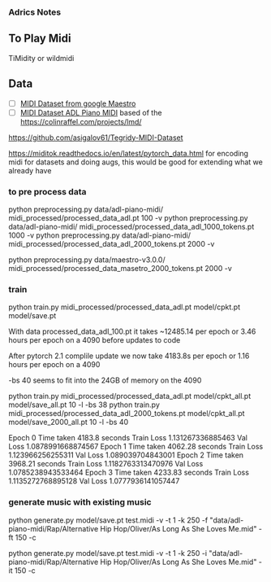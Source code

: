 ### Adrics Notes


## To Play Midi
TiMidity
or 
wildmidi


## Data
- [ ] [MIDI Dataset from google Maestro](https://magenta.tensorflow.org/datasets/maestro)
- [ ] [MIDI Dataset ADL Piano MIDI](https://github.com/lucasnfe/adl-piano-midi) based of the https://colinraffel.com/projects/lmd/

https://github.com/asigalov61/Tegridy-MIDI-Dataset

https://miditok.readthedocs.io/en/latest/pytorch_data.html for encoding midi for datasets and doing augs, this would be good for extending what we already have




### to pre process data
python preprocessing.py data/adl-piano-midi/ midi_processed/processed_data_adl.pt 100 -v
python preprocessing.py data/adl-piano-midi/ midi_processed/processed_data_adl_1000_tokens.pt 1000 -v
python preprocessing.py data/adl-piano-midi/ midi_processed/processed_data_adl_2000_tokens.pt 2000 -v

python preprocessing.py data/maestro-v3.0.0/ midi_processed/processed_data_masetro_2000_tokens.pt 2000 -v


### train
python train.py midi_processed/processed_data_adl.pt model/cpkt.pt model/save.pt

With data processed_data_adl_100.pt it takes ~12485.14 per epoch or 3.46 hours per epoch on a 4090 before updates to code

After pytorch 2.1 complile update we now take 4183.8s per epoch or 1.16 hours per epoch on a 4090

-bs 40 seems to fit into the 24GB of memory on the 4090

python train.py midi_processed/processed_data_adl.pt model/cpkt_all.pt model/save_all.pt 10 -l -bs 38
python train.py midi_processed/processed_data_adl_2000_tokens.pt model/cpkt_all.pt model/save_2000_all.pt 10 -l -bs 40

Epoch 0 Time taken 4183.8 seconds Train Loss 1.131267336885463 Val Loss 1.0878991668874567
Epoch 1 Time taken 4062.28 seconds Train Loss 1.123966256255311 Val Loss 1.089039704843001
Epoch 2 Time taken 3968.21 seconds Train Loss 1.1182763313470976 Val Loss 1.0785238943533464
Epoch 3 Time taken 4233.83 seconds Train Loss 1.1135272768895128 Val Loss 1.0777936141057447


### generate music with existing music
python generate.py model/save.pt test.midi -v -t 1 -k 250 -f "data/adl-piano-midi/Rap/Alternative Hip Hop/Oliver/As Long As She Loves Me.mid" -ft 150 -c

python generate.py model/save.pt test.midi -v -t 1 -k 250 -i "data/adl-piano-midi/Rap/Alternative Hip Hop/Oliver/As Long As She Loves Me.mid" -it 150 -c